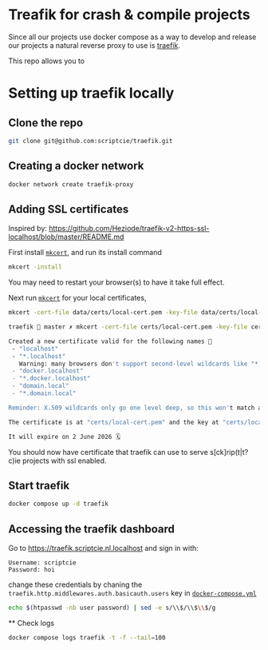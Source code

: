 # Treafik for crash & compile projects

Since all our projects use docker compose as a way to develop and release our projects a natural reverse proxy to use is [traefik](https://doc.traefik.io/traefik/).

This repo allows you to

# Setting up traefik locally

## Clone the repo

```sh
git clone git@github.com:scriptcie/traefik.git
```

## Creating a docker network

```sh
docker network create traefik-proxy
```

## Adding SSL certificates

Inspired by:
https://github.com/Heziode/traefik-v2-https-ssl-localhost/blob/master/README.md

First install [`mkcert`](https://github.com/FiloSottile/mkcert), and run its install command
```sh
mkcert -install
```

You may need to restart your browser(s) to have it take full effect.

Next run [`mkcert`](https://github.com/FiloSottile/mkcert) for your local certificates,
```sh
mkcert -cert-file data/certs/local-cert.pem -key-file data/certs/local-key.pem "localhost" "*.localhost" "docker.localhost" "*.docker.localhost" "domain.local" "*.domain.local" "traefik.localhost" "*.scriptcie.nl.localhost"
```

```sh
traefik  master ✗ mkcert -cert-file certs/local-cert.pem -key-file certs/local-key.pem "localhost" "*.localhost" "docker.localhost" "*.docker.localhost" "domain.local" "*.domain.local"

Created a new certificate valid for the following names 📜
 - "localhost"
 - "*.localhost"
   Warning: many browsers don't support second-level wildcards like "*.localhost" ⚠️
 - "docker.localhost"
 - "*.docker.localhost"
 - "domain.local"
 - "*.domain.local"

Reminder: X.509 wildcards only go one level deep, so this won't match a.b.localhost ℹ️

The certificate is at "certs/local-cert.pem" and the key at "certs/local-key.pem" ✅

It will expire on 2 June 2026 🗓
```

You should now have certificate that traefik can use to serve s[ck]rip(t|t?c)ie projects with ssl enabled.

## Start traefik

```sh
docker compose up -d traefik
```

## Accessing the traefik dashboard

Go to https://traefik.scriptcie.nl.localhost and sign in with:
```
Username: scriptcie
Password: hoi
```

change these credentials by chaning the `traefik.http.middlewares.auth.basicauth.users`  key in [`docker-compose.yml`](./docker-compose.yml)
```sh
echo $(htpasswd -nb user password) | sed -e s/\\$/\\$\\$/g
```

** Check logs

```sh
docker compose logs traefik -t -f --tail=100
```

